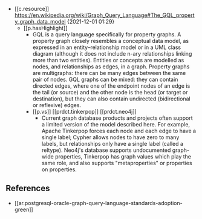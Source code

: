 



- [[c.resource]] https://en.wikipedia.org/wiki/Graph_Query_Language#The_GQL_property_graph_data_model {2021-12-01 01:29}
  - [[p.hasHighlight]]
    - GQL is a query language specifically for property graphs. A property graph closely resembles a conceptual data model, as expressed in an entity–relationship model or in a UML class diagram (although it does not include n-ary relationships linking more than two entities). Entities or concepts are modelled as nodes, and relationships as edges, in a graph. Property graphs are multigraphs: there can be many edges between the same pair of nodes. GQL graphs can be mixed: they can contain directed edges, where one of the endpoint nodes of an edge is the tail (or source) and the other node is the head (or target or destination), but they can also contain undirected (bidirectional or reflexive) edges.
    - [[p.vs]] [[prdct.tinkerpop]] [[prdct.neo4j]]
      - Current graph database products and projects often support a limited version of the model described here. For example, Apache Tinkerpop forces each node and each edge to have a single label; Cypher allows nodes to have zero to many labels, but relationships only have a single label (called a reltype). Neo4j's database supports undocumented graph-wide properties, Tinkerpop has graph values which play the same role, and also supports "metaproperties" or properties on properties. 


## References

- [[ar.postgresql-oracle-graph-query-language-standards-adoption-green]]